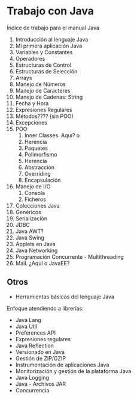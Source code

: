 # Trabajo con Java

Índice de trabajo para el manual Java


1. Introducción al lenguaje Java
2. Mi primera aplicación Java
3. Variables y Constantes
4. Operadores
5. Estructuras de Control
6. Estructuras de Selección
7. Arrays
8. Manejo de Números
9. Manejo de Caracteres
10. Manejo de Cadenas: String
11. Fecha y Hora
12. Expresiones Regulares
13. Métodos???? (sin POO)
14. Excepciones
15. POO
    1. Inner Classes. Aquí? o
    2. Herencia
    3. Paquetes
    4. Polimorfismo
    5. Herencia
    6. Abstracción
    7. Overriding
    8. Encapsulación
16. Manejo de I/O
    1. Consola
    2. Ficheros
17. Colecciones Java
18. Genéricos
19. Serialización
20. JDBC
21. Java AWT?
22. Java Swing
23. Applets en Java
24. Java Networking
25. Programación Concurrente - Multithreading
26. Mail. ¿Aquí o JavaEE?


## Otros
* Herramientas básicas del lenguaje Java

Enfoque atendiendo a librerías:

* Java Lang
* Java Util
* Preferences API
* Expresiones regulares
* Java Reflection
* Versionado en Java
* Gestión de ZIP/GZIP
* Instrumentación de aplicaciones Java
* Monitorización y gestión de la plataforma Java
* Java Logging
* Java - Archivos JAR
* Concurrencia
